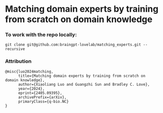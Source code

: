 # Matching domain experts by training from scratch on domain knowledge

### To work with the repo locally:
```
git clone git@github.com:braingpt-lovelab/matching_experts.git --recursive
```

### Attribution
```
@misc{luo2024matching,
      title={Matching domain experts by training from scratch on domain knowledge}, 
      author={Xiaoliang Luo and Guangzhi Sun and Bradley C. Love},
      year={2024},
      eprint={2405.09395},
      archivePrefix={arXiv},
      primaryClass={q-bio.NC}
}
```
